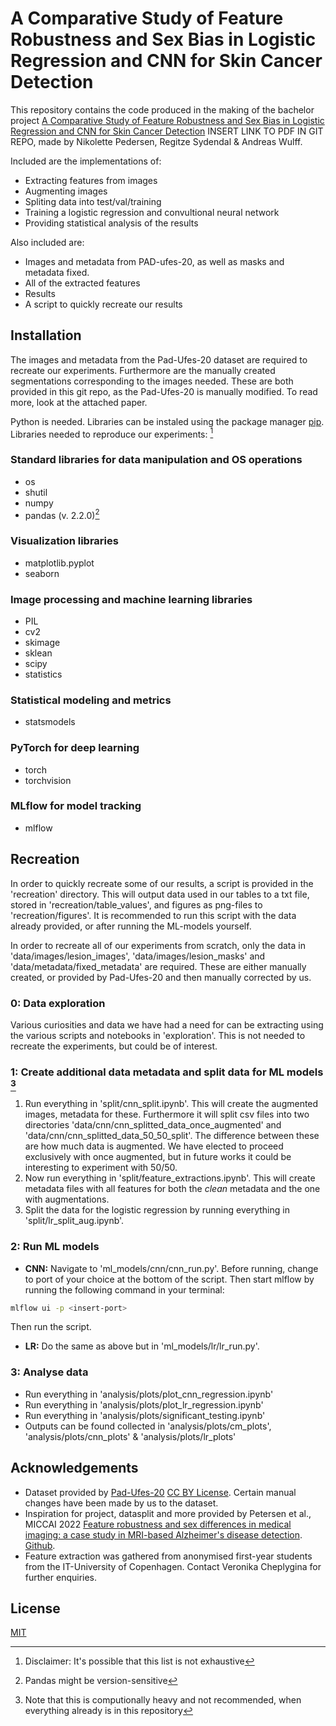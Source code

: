 # A Comparative Study of Feature Robustness and Sex Bias in Logistic Regression and CNN for Skin Cancer Detection

This repository contains the code produced in the making of the bachelor project [A Comparative Study of Feature Robustness and Sex Bias in Logistic Regression and CNN for Skin Cancer Detection]() INSERT LINK TO PDF IN GIT REPO, made by Nikolette Pedersen, Regitze Sydendal & Andreas Wulff.

Included are the implementations of:
- Extracting features from images
- Augmenting images
- Spliting data into test/val/training
- Training a logistic regression and convultional neural network
- Providing statistical analysis of the results

Also included are:
- Images and metadata from PAD-ufes-20, as well as masks and metadata fixed.
- All of the extracted features 
- Results
- A script to quickly recreate our results

## Installation

The images and metadata from the Pad-Ufes-20 dataset are required to recreate our experiments. Furthermore are the manually created segmentations corresponding to the images needed. These are both provided in this git repo, as the Pad-Ufes-20 is manually modified. To read more, look at the attached paper. 

Python is needed.
Libraries can be instaled using the package manager [pip](https://pip.pypa.io/en/stable/). 
Libraries needed to reproduce our experiments: [^1]
[^1]: Disclaimer: It's possible that this list is not exhaustive
### Standard libraries for data manipulation and OS operations
- os
- shutil
- numpy
- pandas (v. 2.2.0)[^2]
[^2]: Pandas might be version-sensitive
### Visualization libraries
- matplotlib.pyplot
- seaborn

### Image processing and machine learning libraries
- PIL
- cv2
- skimage
- sklean
- scipy
- statistics

### Statistical modeling and metrics
- statsmodels

### PyTorch for deep learning
- torch
- torchvision

### MLflow for model tracking
- mlflow

## Recreation

In order to quickly recreate some of our results, a script is provided in the 'recreation' directory. This will output data used in our tables to a txt file, stored in 'recreation/table_values', and figures as png-files to 'recreation/figures'. It is recommended to run this script with the data already provided, or after running the ML-models yourself.

In order to recreate all of our experiments from scratch, only the data in 'data/images/lesion_images', 'data/images/lesion_masks' and 'data/metadata/fixed_metadata' are required. These are either manually created, or provided by Pad-Ufes-20 and then manually corrected by us.

### 0: Data exploration

Various curiosities and data we have had a need for can be extracting using the various scripts and notebooks in 'exploration'. This is not needed to recreate the experiments, but could be of interest.

### 1: Create additional data metadata and split data for ML models [^3]
[^3]: Note that this is computionally heavy and not recommended, when everything already is in this repository
1. Run everything in 'split/cnn_split.ipynb'. This will create the augmented images, metadata for these. Furthermore it will split csv files into two directories 'data/cnn/cnn_splitted_data_once_augmented' and 'data/cnn/cnn_splitted_data_50_50_split'. The difference between these are how much data is augmented. We have elected to proceed exclusively with once augmented, but in future works it could be interesting to experiment with 50/50. 
2. Now run everything in 'split/feature_extractions.ipynb'. This will create metadata files with all features for both the *clean* metadata and the one with augmentations.
3. Split the data for the logistic regression by running everything in 'split/lr_split_aug.ipynb'.
### 2: Run ML models
- **CNN:** Navigate to 'ml_models/cnn/cnn_run.py'. Before running, change to port of your choice at the bottom of the script. Then start mlflow by running the following command in your terminal:
```bash
mlflow ui -p <insert-port>
```
Then run the script.
- **LR:** Do the same as above but in 'ml_models/lr/lr_run.py'.

### 3: Analyse data
- Run everything in 'analysis/plots/plot_cnn_regression.ipynb'
- Run everything in 'analysis/plots/plot_lr_regression.ipynb'
- Run everything in 'analysis/plots/significant_testing.ipynb'
- Outputs can be found collected in 'analysis/plots/cm_plots', 'analysis/plots/cnn_plots' & 'analysis/plots/lr_plots'


## Acknowledgements

- Dataset provided by [Pad-Ufes-20](https://data.mendeley.com/datasets/zr7vgbcyr2/1) [CC BY License](https://creativecommons.org/licenses/by/4.0/). Certain manual changes have been made by us to the dataset.
- Inspiration for project, datasplit and more provided by Petersen et al., MICCAI 2022 [Feature robustness and sex differences in medical imaging: a case study in MRI-based Alzheimer's disease detection](https://link.springer.com/chapter/10.1007/978-3-031-16431-6_9). [Github](https://github.com/e-pet/adni-bias).
- Feature extraction was gathered from anonymised first-year students from the IT-University of Copenhagen. Contact Veronika Cheplygina for further enquiries.
## License

[MIT](https://choosealicense.com/licenses/mit/)
